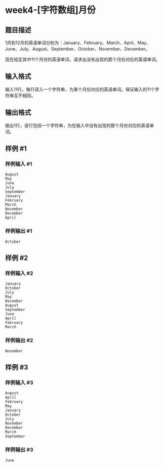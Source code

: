 # week4-[字符数组]月份

## 题目描述

1月到12月的英语单词分别为：January、February、March、April、May、June、July、August、September、October、November、December。

现在给定其中11个月份的英语单词，请求出没有出现的那个月份对应的英语单词。

## 输入格式

输入11行，每行读入一个字符串，为某个月份对应的英语单词。保证输入的11个字符串互不相同。

## 输出格式

输出1行，该行包括一个字符串，为在输入中没有出现的那个月份对应的英语单词。

## 样例 #1

### 样例输入 #1

```
August
May
June
July
September
January
February
March
November
December
April
```

### 样例输出 #1

```
October
```

## 样例 #2

### 样例输入 #2

```
January
October
July
May
December
August
September
June
April
February
March
```

### 样例输出 #2

```
November
```

## 样例 #3

### 样例输入 #3

```
August
April
February
May
January
October
July
November
December
March
September
```

### 样例输出 #3

```
June
```